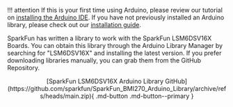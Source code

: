 
!!! attention
	If this is your first time using Arduino, please review our tutorial on [installing the Arduino IDE](https://learn.sparkfun.com/tutorials/installing-arduino-ide). If you have not previously installed an Arduino library, please check out our [installation guide](https://learn.sparkfun.com/tutorials/installing-an-arduino-library).


SparkFun has written a library to work with the SparkFun LSM6DSV16X Boards. You can obtain this library through the Arduino Library Manager by searching for "LSM6DSV16X" and installing the latest version. If you prefer downloading libraries manually, you can grab them from the GitHub Repository.

<center>
	[SparkFun LSM6DSV16X Arduino Library GitHub](https://github.com/sparkfun/SparkFun_BMI270_Arduino_Library/archive/refs/heads/main.zip){ .md-button .md-button--primary }
</center>

















